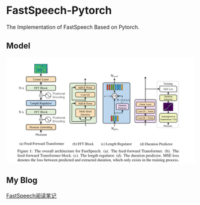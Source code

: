 # FastSpeech-Pytorch
The Implementation of FastSpeech Based on Pytorch.

## Model
<div align="center">
<img src="img/model.png">
</div>

## My Blog
[FastSpeech阅读笔记](https://zhuanlan.zhihu.com/p/67325775)
